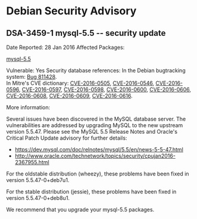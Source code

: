 
Debian Security Advisory
========================


DSA-3459-1 mysql-5.5 -- security update
---------------------------------------



Date Reported:
28 Jan 2016
Affected Packages:

[mysql-5.5](https://packages.debian.org/src:mysql-5.5)

Vulnerable:
Yes
Security database references:
In the Debian bugtracking system: [Bug 811428](https://bugs.debian.org/cgi-bin/bugreport.cgi?bug=811428).  
In Mitre's CVE dictionary: [CVE-2016-0505](https://security-tracker.debian.org/tracker/CVE-2016-0505), [CVE-2016-0546](https://security-tracker.debian.org/tracker/CVE-2016-0546), [CVE-2016-0596](https://security-tracker.debian.org/tracker/CVE-2016-0596), [CVE-2016-0597](https://security-tracker.debian.org/tracker/CVE-2016-0597), [CVE-2016-0598](https://security-tracker.debian.org/tracker/CVE-2016-0598), [CVE-2016-0600](https://security-tracker.debian.org/tracker/CVE-2016-0600), [CVE-2016-0606](https://security-tracker.debian.org/tracker/CVE-2016-0606), [CVE-2016-0608](https://security-tracker.debian.org/tracker/CVE-2016-0608), [CVE-2016-0609](https://security-tracker.debian.org/tracker/CVE-2016-0609), [CVE-2016-0616](https://security-tracker.debian.org/tracker/CVE-2016-0616).  

More information:

Several issues have been discovered in the MySQL database server. The
vulnerabilities are addressed by upgrading MySQL to the new upstream
version 5.5.47. Please see the MySQL 5.5 Release Notes and Oracle's
Critical Patch Update advisory for further details:


* <https://dev.mysql.com/doc/relnotes/mysql/5.5/en/news-5-5-47.html>
* <http://www.oracle.com/technetwork/topics/security/cpujan2016-2367955.html>


For the oldstable distribution (wheezy), these problems have been fixed
in version 5.5.47-0+deb7u1.


For the stable distribution (jessie), these problems have been fixed in
version 5.5.47-0+deb8u1.


We recommend that you upgrade your mysql-5.5 packages.





